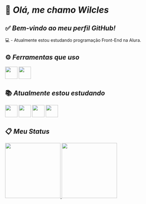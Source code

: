 # 💬 *Olá, me chamo Wilcles* 
## ✅ *Bem-vindo ao meu perfil GitHub!*

💻 - Atualmente estou estudando programação Front-End na Alura.

## ⚙ *Ferramentas que uso*
<img src="https://cdn.jsdelivr.net/gh/devicons/devicon@latest/icons/vscode/vscode-original.svg" width="40" height="40" /> <img src="https://cdn.jsdelivr.net/gh/devicons/devicon@latest/icons/windows11/windows11-original-wordmark.svg" width="40" height="40" />
          
          

## 📚 *Atualmente estou estudando*

<img src="https://cdn.jsdelivr.net/gh/devicons/devicon@latest/icons/javascript/javascript-original.svg" width="40" height="40" /> <img src="https://cdn.jsdelivr.net/gh/devicons/devicon@latest/icons/html5/html5-plain-wordmark.svg" width="40" height="40" /> <img src="https://cdn.jsdelivr.net/gh/devicons/devicon@latest/icons/css3/css3-plain-wordmark.svg" width="40" height="40"/> <img src="https://cdn.jsdelivr.net/gh/devicons/devicon@latest/icons/cplusplus/cplusplus-plain.svg" width="40" height="40" />

## 📋 *Meu Status*
<div>
<a href="https://github.com/Matw0001">
<img loading="lazy" height="180em" src="https://github-readme-stats.vercel.app/api/top-langs/?username=Matw0001&layout=compact&langs_count=7&theme=dark"/>
<img loading="lazy" height="180em" src="https://github-readme-stats.vercel.app/api?username=Matw0001&show_icons=true&theme=dark&include_all_commits=true&count_private=true"/>
</div>
